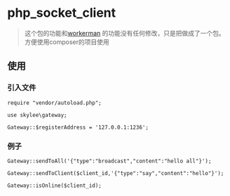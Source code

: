 # php_socket_client

> 这个包的功能和[workerman](http://www.workerman.net/gatewaydoc/advanced/push.html) 的功能没有任何修改，只是把做成了一个包。方便使用composer的项目使用

## 使用

### 引入文件

``` 
require "vendor/autoload.php";

use skylee\gateway;

Gateway::$registerAddress = '127.0.0.1:1236';
```

### 例子

``` 
Gateway::sendToAll('{"type":"broadcast","content":"hello all"}');

Gateway::sendToClient($client_id,'{"type":"say","content":"hello"}');

Gateway::isOnline($client_id);
```



